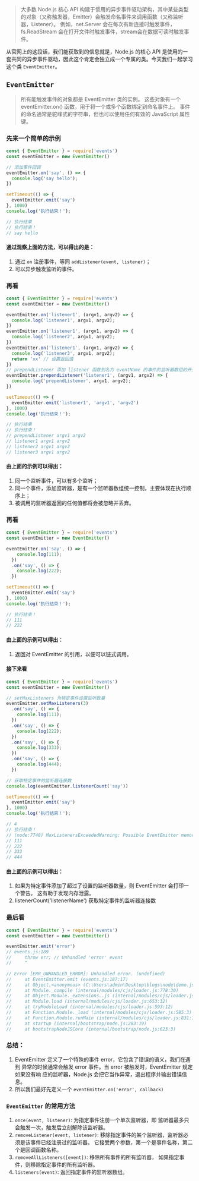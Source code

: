 > 大多数 Node.js 核心 API 构建于惯用的异步事件驱动架构，其中某些类型的对象（又称触发器，Emitter）会触发命名事件来调用函数（又称监听器，Listener）。 例如，net.Server 会在每次有新连接时触发事件，fs.ReadStream 会在打开文件时触发事件，stream会在数据可读时触发事件。

从官网上的这段话，我们能获取到的信息就是，Node.js 的核心 API 是使用的一套共同的异步事件驱动，因此这个肯定会独立成一个专属的类。今天我们一起学习这个类 `EventEmitter`。


## `EventEmitter`
> 所有能触发事件的对象都是 EventEmitter 类的实例。 这些对象有一个 eventEmitter.on() 函数，用于将一个或多个函数绑定到命名事件上。 事件的命名通常是驼峰式的字符串，但也可以使用任何有效的 JavaScript 属性键。
### 先来一个简单的示例
```js
const { EventEmitter } = require('events')
const eventEmitter = new EventEmitter()

// 添加事件回调
eventEmitter.on('say', () => {
  console.log('say hello');
})

setTimeout(() => {
  eventEmitter.emit('say')
}, 1000)
console.log('执行结束！');

// 执行结果
// 执行结束！
// say hello
```

#### 通过观察上面的方法，可以得出的是：
1. 通过 `on` 注册事件，等同 `addListener(event, listener)`；
2. 可以异步触发监听的事件。

### 再看
```js
const { EventEmitter } = require('events')
const eventEmitter = new EventEmitter()

eventEmitter.on('listener1', (argv1, argv2) => {
  console.log('listener1', argv1, argv2);
})
eventEmitter.on('listener1', (argv1, argv2) => {
  console.log('listener2', argv1, argv2);
})
eventEmitter.on('listener1', (argv1, argv2) => {
  console.log('listener3', argv1, argv2);
  return 'xx' // 设置返回值
})
// prependListener 添加 listener 函数到名为 eventName 的事件的监听器数组的开头。
eventEmitter.prependListener('listener1', (argv1, argv2) => {
  console.log('prependListener', argv1, argv2);
})

setTimeout(() => {
  eventEmitter.emit('listener1', 'argv1', 'argv2')
}, 1000)
console.log('执行结束！');

// 执行结果
// 执行结束！
// prependListener argv1 argv2
// listener1 argv1 argv2
// listener2 argv1 argv2
// listener3 argv1 argv2
```
#### 由上面的示例可以得出：
1. 同一个监听事件，可以有多个监听；
2. 同一个事件，添加监听器，是有一个监听器数组统一控制，主要体现在执行顺序上；
3. 被调用的监听器返回的任何值都将会被忽略并丢弃。

### 再看
```js
const { EventEmitter } = require('events')
const eventEmitter = new EventEmitter()

eventEmitter.on('say', () => {
    console.log(111);
  })
  .on('say', () => {
    console.log(222);
  })

setTimeout(() => {
  eventEmitter.emit('say')
}, 1000)
console.log('执行结束！');

// 执行结束！
// 111
// 222
```
#### 由上面的示例可以得出：
1. 返回对 EventEmitter 的引用，以便可以链式调用。

#### 接下来看
```js
const { EventEmitter } = require('events')
const eventEmitter = new EventEmitter()

// setMaxListeners 为特定事件设置监听数量
eventEmitter.setMaxListeners(3)
  .on('say', () => {
    console.log(111);
  })
  .on('say', () => {
    console.log(222);
  })
  .on('say', () => {
    console.log(333);
  })
  .on('say', () => {
    console.log(444);
  })

// 获取特定事件的监听器连接数
console.log(eventEmitter.listenerCount('say'))

setTimeout(() => {
  eventEmitter.emit('say')
}, 1000)
console.log('执行结束！');

// 4
// 执行结束！
// (node:7748) MaxListenersExceededWarning: Possible EventEmitter memory leak detected. 4 say listeners added. Use emitter.setMaxListeners() to increase limit
// 111
// 222
// 333
// 444
```
#### 由上面的示例可以得出：
1. 如果为特定事件添加了超过了设置的监听器数量，则 EventEmitter 会打印一个警告。 这有助于发现内存泄露。
2. listenerCount('listenerName') 获取特定事件的监听器连接数

### 最后看
```js
const { EventEmitter } = require('events')
const eventEmitter = new EventEmitter()

eventEmitter.emit('error')
// events.js:189
//     throw err; // Unhandled 'error' event
//     ^

// Error [ERR_UNHANDLED_ERROR]: Unhandled error. (undefined)
//     at EventEmitter.emit (events.js:187:17)
//     at Object.<anonymous> (C:\Users\admin\Desktop\blogs\node\demo.js:71:14) 
//     at Module._compile (internal/modules/cjs/loader.js:778:30)
//     at Object.Module._extensions..js (internal/modules/cjs/loader.js:789:10)
//     at Module.load (internal/modules/cjs/loader.js:653:32)
//     at tryModuleLoad (internal/modules/cjs/loader.js:593:12)
//     at Function.Module._load (internal/modules/cjs/loader.js:585:3)
//     at Function.Module.runMain (internal/modules/cjs/loader.js:831:12)      
//     at startup (internal/bootstrap/node.js:283:19)
//     at bootstrapNodeJSCore (internal/bootstrap/node.js:623:3)
```
### 总结：
1. EventEmitter 定义了一个特殊的事件 error，它包含了错误的语义，我们在遇到 异常的时候通常会触发 error 事件。当 error 被触发时，EventEmitter 规定如果没有响 应的监听器，Node.js 会把它当作异常，退出程序并输出错误信息。
2. 所以我们最好先定义一个 `eventEmitter.on('error', callback)`


### `EventEmitter` 的常用方法
1. `once(event, listener)`: 为指定事件注册一个单次监听器，即 监听器最多只会触发一次，触发后立刻解除该监听器。
2. `removeListener(event, listener)`: 移除指定事件的某个监听器，监听器必须是该事件已经注册过的监听器。 它接受两个参数，第一个是事件名称，第二个是回调函数名称。
3. `removeAllListeners([event])`: 移除所有事件的所有监听器， 如果指定事件，则移除指定事件的所有监听器。
4. `listeners(event)`: 返回指定事件的监听器数组。
